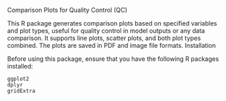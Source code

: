 Comparison Plots for Quality Control (QC)

This R package generates comparison plots based on specified variables and plot types, useful for quality control in model outputs or any data comparison. It supports line plots, scatter plots, and both plot types combined. The plots are saved in PDF and image file formats.
Installation

Before using this package, ensure that you have the following R packages installed:

    ggplot2
    dplyr
    gridExtra

